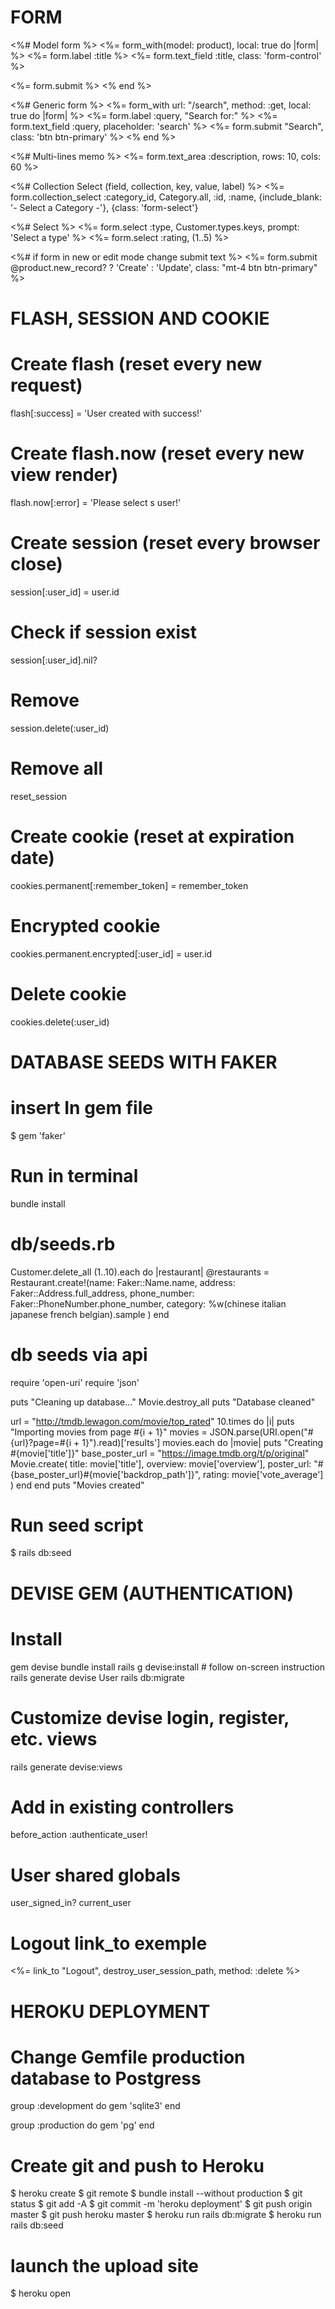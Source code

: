# FORM

<%# Model form %>
<%= form_with(model: product), local: true do |form| %>
  <%= form.label :title %>
  <%= form.text_field :title, class: 'form-control' %>

  <%= form.submit %>
<% end %>

<%# Generic form %>
<%= form_with url: "/search", method: :get, local: true do |form| %>
  <%= form.label :query, "Search for:" %>
  <%= form.text_field :query, placeholder: 'search' %>
  <%= form.submit "Search", class: 'btn btn-primary' %>
<% end %>

<%# Multi-lines memo %>
<%= form.text_area :description, rows: 10, cols: 60 %>

<%# Collection Select (field, collection, key, value, label) %>
<%= form.collection_select :category_id, Category.all, :id, :name, {include_blank: '- Select a Category -'}, {class: 'form-select'}

<%# Select %>
<%= form.select :type, Customer.types.keys, prompt: 'Select a type' %>
<%= form.select :rating, (1..5) %>

<%# if form in new or edit mode change submit text %>
<%= form.submit @product.new_record? ? 'Create' : 'Update', class: "mt-4 btn btn-primary" %>


# FLASH, SESSION AND COOKIE

# Create flash (reset every new request)
flash[:success] = 'User created with success!'

# Create flash.now (reset every new view render)
flash.now[:error] = 'Please select s user!'

# Create session (reset every browser close)
session[:user_id] = user.id

# Check if session exist
session[:user_id].nil?

# Remove
session.delete(:user_id)

# Remove all
reset_session

# Create cookie (reset at expiration date)
cookies.permanent[:remember_token] = remember_token

# Encrypted cookie
cookies.permanent.encrypted[:user_id] = user.id

# Delete cookie
cookies.delete(:user_id)

# DATABASE SEEDS WITH FAKER

# insert In gem file
$ gem 'faker'

# Run in terminal
bundle install

# db/seeds.rb
Customer.delete_all
(1..10).each do |restaurant|
  @restaurants = Restaurant.create!(name: Faker::Name.name, address: Faker::Address.full_address, phone_number: Faker::PhoneNumber.phone_number, category: %w(chinese italian japanese french belgian).sample )
end

# db seeds via api
require 'open-uri'
require 'json'

puts "Cleaning up database..."
Movie.destroy_all
puts "Database cleaned"

url = "http://tmdb.lewagon.com/movie/top_rated"
10.times do |i|
  puts "Importing movies from page #{i + 1}"
  movies = JSON.parse(URI.open("#{url}?page=#{i + 1}").read)['results']
  movies.each do |movie|
    puts "Creating #{movie['title']}"
    base_poster_url = "https://image.tmdb.org/t/p/original"
    Movie.create(
      title: movie['title'],
      overview: movie['overview'],
      poster_url: "#{base_poster_url}#{movie['backdrop_path']}",
      rating: movie['vote_average']
    )
  end
end
puts "Movies created"

# Run seed script
$ rails db:seed

# DEVISE GEM (AUTHENTICATION)

# Install
gem devise
bundle install
rails g devise:install # follow on-screen instruction
rails generate devise User
rails db:migrate

# Customize devise login, register, etc. views
rails generate devise:views

# Add in existing controllers
before_action :authenticate_user!

# User shared globals
user_signed_in?
current_user

# Logout link_to exemple
<%= link_to "Logout", destroy_user_session_path, method: :delete %>


# HEROKU DEPLOYMENT

# Change Gemfile production database to Postgress
group :development do
 gem 'sqlite3'
end

group :production do
  gem 'pg'
end

# Create git and push to Heroku
$ heroku create
$ git remote
$ bundle install --without production
$ git status
$ git add -A
$ git commit -m 'heroku deployment'
$ git push origin master
$ git push heroku master
$ heroku run rails db:migrate
$ heroku run rails db:seed

# launch the upload site
$ heroku open

